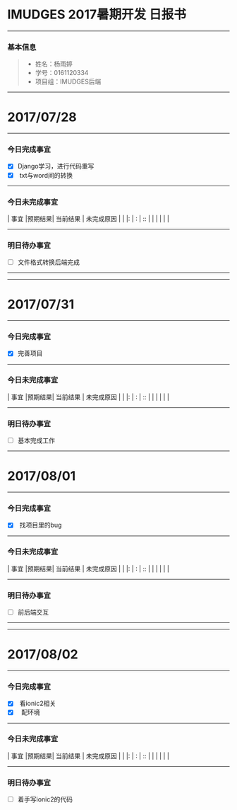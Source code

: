 # IMUDGES 2017暑期开发 日报书
-------


### 基本信息
> * 姓名：杨雨婷
> * 学号：0161120334
> * 项目组：IMUDGES后端

-------


# 2017/07/28

-------

### 今日完成事宜
- [x]  Django学习，进行代码重写
- [x]  txt与word间的转换

-----
### 今日未完成事宜


| 事宜     |预期结果| 当前结果  | 未完成原因   | 
| |:  | :  | ::  |
|    |   |   |   |


------
### 明日待办事宜
- [ ] 文件格式转换后端完成

-------

-------


# 2017/07/31

-------

### 今日完成事宜
- [x]  完善项目

-----
### 今日未完成事宜


| 事宜     |预期结果| 当前结果  | 未完成原因   | 
| |:  | :  | ::  |
|    |   |   |   |


------
### 明日待办事宜
- [ ] 基本完成工作

-------
# 2017/08/01

-------

### 今日完成事宜
- [x]  找项目里的bug

-----
### 今日未完成事宜


| 事宜     |预期结果| 当前结果  | 未完成原因   | 
| |:  | :  | ::  |
|    |   |   |   |


------
### 明日待办事宜
- [ ] 前后端交互

-------
-------
# 2017/08/02

-------

### 今日完成事宜
- [x]  看ionic2相关
- [x]   配环境

-----
### 今日未完成事宜


| 事宜     |预期结果| 当前结果  | 未完成原因   | 
| |:  | :  | ::  |
|    |   |   |   |


------
### 明日待办事宜
- [ ] 着手写ionic2的代码
